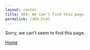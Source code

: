 ```yaml
---
layout: center
title: 404: We can't find this page.
permalink: /404.html
---
```


Sorry, we can't seem to find this page.

<div class="mt3">
  <a href="{{ " / " | relative_url }}" class="button button-blue button-big">Home</a>
</div>
